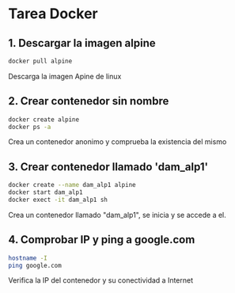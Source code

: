 # Tarea Docker

## 1. Descargar la imagen alpine
```bash
docker pull alpine
```
Descarga la imagen Apine de linux

## 2. Crear contenedor sin nombre
```bash
docker create alpine
docker ps -a
```
Crea un contenedor anonimo y comprueba la existencia del mismo

## 3. Crear contenedor llamado 'dam_alp1'
```bash
docker create --name dam_alp1 alpine
docker start dam_alp1
docker exect -it dam_alp1 sh
```
Crea un contenedor llamado "dam_alp1", se inicia y se accede a el.

## 4. Comprobar IP y ping a google.com
```bash
hostname -I
ping google.com
```
Verifica la IP del contenedor y su conectividad a Internet
